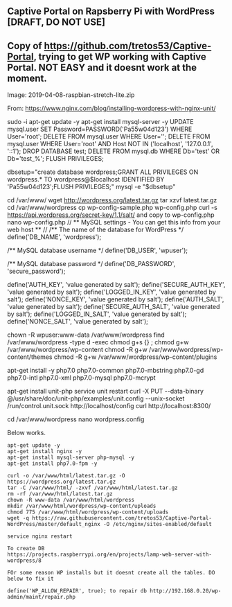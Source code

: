 ## Captive Portal on Rapsberry Pi with WordPress [DRAFT, DO NOT USE]

## Copy of https://github.com/tretos53/Captive-Portal, trying to get WP working with Captive Portal. NOT EASY and it doesnt work at the moment.

Image: 2019-04-08-raspbian-stretch-lite.zip

From: https://www.nginx.com/blog/installing-wordpress-with-nginx-unit/

sudo -i
apt-get update -y
apt-get install mysql-server -y
UPDATE mysql.user SET Password=PASSWORD('Pa55w04d123') WHERE User='root';
DELETE FROM mysql.user WHERE User='';
DELETE FROM mysql.user WHERE User='root' AND Host NOT IN ('localhost', '127.0.0.1', '::1');
DROP DATABASE test;
DELETE FROM mysql.db WHERE Db='test' OR Db='test\_%';
FLUSH PRIVILEGES;

dbsetup="create database wordpress;GRANT ALL PRIVILEGES ON wordpress.* TO wordpress@$localhost IDENTIFIED BY 'Pa55w04d123';FLUSH PRIVILEGES;"
mysql -e "$dbsetup"


cd /var/www/
wget http://wordpress.org/latest.tar.gz
tar xzvf latest.tar.gz
cd /var/www/wordpress
cp wp-config-sample.php wp-config.php
curl -s https://api.wordpress.org/secret-key/1.1/salt/ and copy to wp-config.php
nano wp-config.php
// ** MySQL settings - You can get this info from your web host ** //
/** The name of the database for WordPress */
define('DB_NAME', 'wordpress');

/** MySQL database username */
define('DB_USER', 'wpuser');

/** MySQL database password */
define('DB_PASSWORD', 'secure_password');

define('AUTH_KEY',         'value generated by salt');
define('SECURE_AUTH_KEY',  'value generated by salt');
define('LOGGED_IN_KEY',    'value generated by salt');
define('NONCE_KEY',        'value generated by salt');
define('AUTH_SALT',        'value generated by salt');
define('SECURE_AUTH_SALT', 'value generated by salt');
define('LOGGED_IN_SALT',   'value generated by salt');
define('NONCE_SALT',       'value generated by salt');

chown -R wpuser:www-data /var/www/wordpress
find /var/www/wordpress -type d -exec chmod g+s {} \;
chmod g+w /var/www/wordpress/wp-content
chmod -R g+w /var/www/wordpress/wp-content/themes
chmod -R g+w /var/www/wordpress/wp-content/plugins

apt-get install -y php7.0 php7.0-common php7.0-mbstring php7.0-gd php7.0-intl php7.0-xml php7.0-mysql php7.0-mcrypt

apt-get install unit-php
service unit restart
curl -X PUT --data-binary @/usr/share/doc/unit-php/examples/unit.config --unix-socket /run/control.unit.sock http://localhost/config 
curl http://localhost:8300/

cd /var/www/wordpress
nano wordpress.config



Below works.

```
apt-get update -y
apt-get install nginx -y
apt-get install mysql-server php-mysql -y
apt-get install php7.0-fpm -y

curl -o /var/www/html/latest.tar.gz -O https://wordpress.org/latest.tar.gz
tar -C /var/www/html/ -zxvf /var/www/html/latest.tar.gz
rm -rf /var/www/html/latest.tar.gz
chown -R www-data /var/www/html/wordpress
mkdir /var/www/html/wordpress/wp-content/uploads
chmod 775 /var/www/html/wordpress/wp-content/uploads
wget -q https://raw.githubusercontent.com/tretos53/Captive-Portal-WordPress/master/default_nginx -O /etc/nginx/sites-enabled/default

service nginx restart

To create DB
https://projects.raspberrypi.org/en/projects/lamp-web-server-with-wordpress/8

FOr some reason WP installs but it doesnt create all the tables. DO below to fix it

define('WP_ALLOW_REPAIR', true); to repair db http://192.168.0.20/wp-admin/maint/repair.php
```
